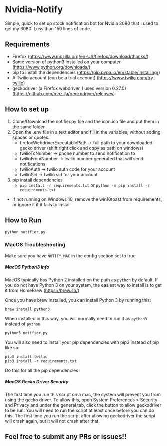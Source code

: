 # Nvidia-Notify
Simple, quick to set up stock notification bot for Nvidia 3080 that I used to get my 3080. Less than 150 lines of code.

## Requirements
- Firefox (https://www.mozilla.org/en-US/firefox/download/thanks/)
- Some version of python3 installed on your computer (https://www.python.org/downloads/)
- pip to install the dependencies (https://pip.pypa.io/en/stable/installing/)
- A Twilio account (can be a trial account) (https://www.twilio.com/try-twilio)
- geckodriver (a Firefox webdriver, I used version 0.27.0) (https://github.com/mozilla/geckodriver/releases)

## How to set up
1. Clone/Download the notifier.py file and the icon.ico file and put them in the same folder
2. Open the .env file in a text editor and fill in the variables, without adding spaces or quotes.
	-	firefoxWebdriverExecutablePath -> full path to your downloaded gecko driver (shift right click and copy as path on windows)
	-	twilioToNumber -> phone number to send notification to
	-	twilioFromNumber -> twilio number generated that will send notifications
	-	twilioAuth -> twilio auth code for your account
	-	twilioSid -> twilio sid for your account
3. pip install dependencies
	-  `pip install -r requirements.txt` or `python -m pip install -r requirements.txt`
  - If not running on Windows 10, remove the win10toast from requirements, or ignore it if it fails to install
  
## How to Run

```
python notifier.py
```

### MacOS Troubleshooting

Make sure you have `NOTIFY_MAC` in the config section set to true

##### MacOS Python3 Info

MacOS typically has Python 2 installed on the path as `python` by default. If you do not have Python 3 on your system, 
the easiest way to install is to get it from HomeBrew (https://brew.sh/)

Once you have brew installed, you can install Python 3 by running this:

```
brew install python3
```

When installed in this way, you will normally need to run it as `python3` instead of `python` 

```
python3 notifier.py
```

You will also need to install your pip dependencies with pip3 instead of pip like so:

```
pip3 install twilio
pip3 install -r requirements.txt
```

Do this for all the pip dependencies

##### MacOS Gecko Driver Security

The first time you run this script on a mac, the system will prevent you from using the gecko driver.  To allow this, open System Preferences > Security and Privacy and under the general tab, click the button to allow geckodriver to be run.  You will need to run the script at least once before you can do this.  The first time you run the script after allowing geckodriver the script will crash again, but it will not crash after that. 

## Feel free to submit any PRs or issues!!  

